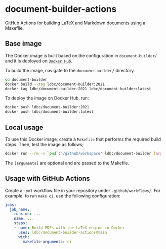 # document-builder-actions

GitHub Actions for building LaTeX and Markdown documents using a Makefile.

## Base image

The Docker image is built based on the configuration in `document-builder/` and it is deployed on [`Docker Hub`](https://hub.docker.com/r/ldbc/document-builder).

To build the image, navigate to the `document-builder/` directory.

```bash
cd document-builder
docker build --tag ldbc/document-builder:2021 .
docker tag ldbc/document-builder:2021 ldbc/document-builder:latest
```

To deploy the image on Docker Hub, run:

```bash
docker push ldbc/document-builder:2021
docker push ldbc/document-builder:latest
```

## Local usage

To use this Docker image, create a `Makefile` that performs the required build steps. Then, test the image as follows;

```bash
docker run --rm -v `pwd`:"/github/workspace" ldbc/document-builder [arguments]
```

The `[arguments]` are optional and are passed to the Makefile.

## Usage with GitHub Actions

Create a `.yml` workflow file in your repository under `.github/workflows/`.
For example, to run `make ci`, use the following configuration:

```yaml
jobs:
  job_name:
    runs-on: ...
    name: ...
    steps:
    - name: Build PDFs with the LaTeX engine in Docker
      uses: ldbc/document-builder-actions@main
      with:
        makefile-arguments: ci
```
